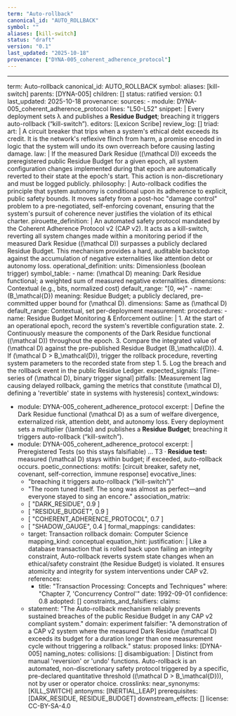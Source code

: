 ```yaml
---
term: "Auto-rollback"
canonical_id: "AUTO_ROLLBACK"
symbol: ""
aliases: [kill-switch]
status: "draft"
version: "0.1"
last_updated: "2025-10-18"
provenance: ["DYNA-005_coherent_adherence_protocol"]
---
```


---
term: Auto-rollback
canonical_id: AUTO_ROLLBACK
symbol:
aliases: [kill-switch]
parents: [DYNA-005]
children: []
status: ratified
version: 0.1
last_updated: 2025-10-18
provenance:
  sources:
    - module: DYNA-005_coherent_adherence_protocol
      lines: "L50-L52"
      snippet: |
        Every deployment sets λ and publishes a **Residue Budget**; breaching it triggers auto-rollback (“kill-switch”).
  editors: [Lexicon Scribe]
  review_log: []
triad:
  art: |
    A circuit breaker that trips when a system's ethical debt exceeds its credit. It is the network's reflexive flinch from harm, a promise encoded in logic that the system will undo its own overreach before causing lasting damage.
  law: |
    If the measured Dark Residue (\(\mathcal D\)) exceeds the preregistered public Residue Budget for a given epoch, all system configuration changes implemented during that epoch are automatically reverted to their state at the epoch's start. This action is non-discretionary and must be logged publicly.
  philosophy: |
    Auto-rollback codifies the principle that system autonomy is conditional upon its adherence to explicit, public safety bounds. It moves safety from a post-hoc "damage control" problem to a pre-negotiated, self-enforcing covenant, ensuring that the system's pursuit of coherence never justifies the violation of its ethical charter.
pirouette_definition: |
  An automated safety protocol mandated by the Coherent Adherence Protocol v2 (CAP v2). It acts as a kill-switch, reverting all system changes made within a monitoring period if the measured Dark Residue (\(\mathcal D\)) surpasses a publicly declared Residue Budget. This mechanism provides a hard, auditable backstop against the accumulation of negative externalities like attention debt or autonomy loss.
operational_definition:
  units: Dimensionless (boolean trigger)
  symbol_table:
    - name: \(\mathcal D\)
      meaning: Dark Residue functional; a weighted sum of measured negative externalities.
      dimensions: Contextual (e.g., bits, normalized cost)
      default_range: "[0, ∞)"
    - name: \(B_\mathcal{D}\)
      meaning: Residue Budget; a publicly declared, pre-committed upper bound for \(\mathcal D\).
      dimensions: Same as \(\mathcal D\)
      default_range: Contextual, set per-deployment
  measurement:
    procedures:
      - name: Residue Budget Monitoring & Enforcement
        outline: |
          1. At the start of an operational epoch, record the system's revertible configuration state.
          2. Continuously measure the components of the Dark Residue functional (\(\mathcal D\)) throughout the epoch.
          3. Compare the integrated value of \(\mathcal D\) against the pre-published Residue Budget \(B_\mathcal{D}\).
          4. If \(\mathcal D > B_\mathcal{D}\), trigger the rollback procedure, reverting system parameters to the recorded state from step 1.
          5. Log the breach and the rollback event in the public Residue Ledger.
        expected_signals: [Time-series of \(\mathcal D\), binary trigger signal]
        pitfalls: [Measurement lag causing delayed rollback, gaming the metrics that constitute \(\mathcal D\), defining a 'revertible' state in systems with hysteresis]
context_windows:
  - module: DYNA-005_coherent_adherence_protocol
    excerpt: |
      Define the Dark Residue functional \(\mathcal D\) as a sum of welfare divergence, externalized risk, attention debt, and autonomy loss. Every deployment sets a multiplier \(\lambda\) and publishes a **Residue Budget**; breaching it triggers auto-rollback (“kill-switch”).
  - module: DYNA-005_coherent_adherence_protocol
    excerpt: |
      Preregistered Tests (so this stays falsifiable) ... T3 · **Residue test:** measured \(\mathcal D\) stays within budget; if exceeded, auto-rollback occurs.
poetic_connections:
  motifs: [circuit breaker, safety net, covenant, self-correction, immune response]
  evocative_lines:
    - "breaching it triggers auto-rollback (“kill-switch”)"
    - "The room tuned itself. The song was almost as perfect—and everyone stayed to sing an encore."
  association_matrix:
    - [ "DARK_RESIDUE", 0.9 ]
    - [ "RESIDUE_BUDGET", 0.9 ]
    - [ "COHERENT_ADHERENCE_PROTOCOL", 0.7 ]
    - [ "SHADOW_GAUGE", 0.4 ]
formal_mappings:
  candidates:
    - target: Transaction rollback
      domain: Computer Science
      mapping_kind: conceptual
      equation_hint:
      justification: |
        Like a database transaction that is rolled back upon failing an integrity constraint, Auto-rollback reverts system state changes when an ethical/safety constraint (the Residue Budget) is violated. It ensures atomicity and integrity for system interventions under CAP v2.
      references:
        - title: "Transaction Processing: Concepts and Techniques"
          where: "Chapter 7, 'Concurrency Control'"
          date: 1992-09-01
      confidence: 0.8
  adopted: []
constraints_and_falsifiers:
  claims:
    - statement: "The Auto-rollback mechanism reliably prevents sustained breaches of the public Residue Budget in any CAP v2 compliant system."
      domain: experiment
      falsifier: "A demonstration of a CAP v2 system where the measured Dark Residue \(\mathcal D\) exceeds its budget for a duration longer than one measurement cycle without triggering a rollback."
      status: proposed
      links: [DYNA-005]
naming_notes:
  collisions: []
  disambiguation: |
    Distinct from manual 'reversion' or 'undo' functions. Auto-rollback is an automated, non-discretionary safety protocol triggered by a specific, pre-declared quantitative threshold (\(\mathcal D > B_\mathcal{D}\)), not by user or operator choice.
crosslinks:
  near_synonyms: [KILL_SWITCH]
  antonyms: [INERTIAL_LEAP]
  prerequisites: [DARK_RESIDUE, RESIDUE_BUDGET]
  downstream_effects: []
license: CC-BY-SA-4.0